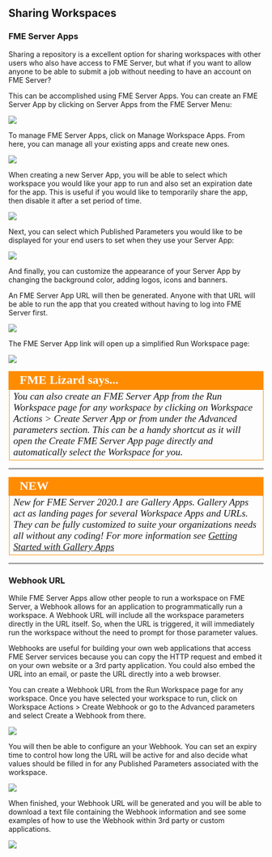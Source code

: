 ## Sharing Workspaces ##

### FME Server Apps ###

Sharing a repository is a excellent option for sharing workspaces with other users who also have access to FME Server, but what if you want to allow anyone to be able to submit a job without needing to have an account on FME Server?

This can be accomplished using FME Server Apps. You can create an FME Server App by clicking on Server Apps from the FME Server Menu:

![](./Images/Img1.047.ServerAppsMenu.png)

To manage FME Server Apps, click on Manage Workspace Apps. From here, you can manage all your existing apps and create new ones.

![](./Images/Img1.048.ServerAppsPage.png)

When creating a new Server App, you will be able to select which workspace you would like your app to run and also set an expiration date for the app. This is useful if you would like to temporarily share the app, then disable it after a set period of time.

![](./Images/Img1.049.CreateApp_1.png)

Next, you can select which Published Parameters you would like to be displayed for your end users to set when they use your Server App:

![](./Images/Img1.050.CreateApp_2.png)

And finally, you can customize the appearance of your Server App by changing the background color, adding logos, icons and banners.

An FME Server App URL will then be generated. Anyone with that URL will be able to run the app that you created without having to log into FME Server first.

![](./Images/Img1.051.AppURL.png)

The FME Server App link will open up a simplified Run Workspace page:

![](./Images/Img1.052.ServerApp.png)

<!--Tip Section-->

<table style="border-spacing: 0px">
<tr>
<td style="vertical-align:middle;background-color:darkorange;border: 2px solid darkorange">
<i class="fa fa-info-circle fa-lg fa-pull-left fa-fw" style="color:white;padding-right: 12px;vertical-align:text-top"></i>
<span style="color:white;font-size:x-large;font-weight: bold;font-family:serif">FME Lizard says...</span>
</td>
</tr>

<tr>
<td style="border: 1px solid darkorange">
<span style="font-family:serif; font-style:italic; font-size:larger">
You can also create an FME Server App from the Run Workspace page for any workspace by clicking on Workspace Actions > Create Server App or from under the Advanced parameters section. This can be a handy shortcut as it will open the Create FME Server App page directly and automatically select the Workspace for you.
</span>
</td>
</tr>
</table>

---

<!--New Section-->

<table style="border-spacing: 0px">
<tr>
<td style="vertical-align:middle;background-color:darkorange;border: 2px solid darkorange">
<i class="fa fa-bolt fa-lg fa-pull-left fa-fw" style="color:white;padding-right: 12px;vertical-align:text-top"></i>
<span style="color:white;font-size:x-large;font-weight: bold;font-family:serif">NEW</span>
</td>
</tr>

<tr>
<td style="border: 1px solid darkorange">
<span style="font-family:serif; font-style:italic; font-size:larger">
New for FME Server 2020.1 are Gallery Apps. Gallery Apps act as landing pages for several Workspace Apps and URLs. They can be fully customized to suite your organizations needs all without any coding! For more information see <a href="https://knowledge.safe.com/articles/116159/getting-started-with-gallery-apps.html">Getting Started with Gallery Apps</a>
</span>
</td>
</tr>
</table>

---

### Webhook URL ###

While FME Server Apps allow other people to run a workspace on FME Server, a Webhook allows for an application to programmatically run a workspace. A Webhook URL will include all the workspace parameters directly in the URL itself. So, when the URL is triggered, it will immediately run the workspace without the need to prompt for those parameter values.

Webhooks are useful for building your own web applications that access FME Server services because you can copy the HTTP request and embed it on your own website or a 3rd party application. You could also embed the URL into an email, or paste the URL directly into a web browser.

You can create a Webhook URL from the Run Workspace page for any workspace. Once you have selected your workspace to run, click on Workspace Actions > Create Webhook or go to the Advanced parameters and select Create a Webhook from there.

![](./Images/Img1.053.CreateWebhook.png)

You will then be able to configure an your Webhook. You can set an expiry time to control how long the URL will be active for and also decide what values should be filled in for any Published Parameters associated with the workspace.

![](./Images/Img1.054.webhookToken.png)

When finished, your Webhook URL will be generated and you will be able to download a text file containing the Webhook information and see some examples of how to use the Webhook within 3rd party or custom applications.

![](./Images/Img1.055.webhookCreated.png)
